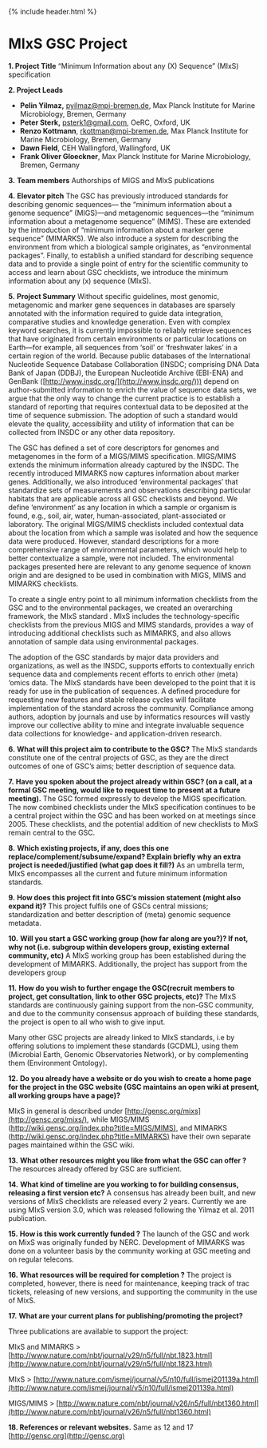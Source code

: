 {% include header.html %}

MIxS GSC Project
================

**1\. Project Title** “Minimum Information about any (X) Sequence” (MIxS) specification

**2\. Project Leads**

*   **Pelin Yilmaz,** [pyilmaz@mpi-bremen.de](mailto:pyilmaz@mpi-bremen.de), Max Planck Institute for Marine Microbiology, Bremen, Germany
*   **Peter Sterk,** [psterk1@gmail.com](mailto:psterk1@gmail.com), OeRC, Oxford, UK
*   **Renzo Kottmann**, [rkottman@mpi-bremen.de](mailto:rkottman@mpi-bremen.de), Max Planck Institute for Marine Microbiology, Bremen, Germany
*   **Dawn Field**, CEH Wallingford, Wallingford, UK
*   **Frank Oliver Gloeckner**, Max Planck Institute for Marine Microbiology, Bremen, Germany

**3.** **Team members** Authorships of MIGS and MIxS publications

**4.** **Elevator pitch** The GSC has previously introduced standards for describing genomic sequences— the “minimum information about a genome sequence” (MIGS)—and metagenomic sequences—the “minimum information about a metagenome sequence” (MIMS). These are extended by the introduction of “minimum information about a marker gene sequence” (MIMARKS). We also introduce a system for describing the environment from which a biological sample originates, as “environmental packages”. Finally, to establish a unified standard for describing sequence data and to provide a single point of entry for the scientific community to access and learn about GSC checklists, we introduce the minimum information about any (x) sequence (MIxS).

**5.** **Project Summary** Without specific guidelines, most genomic, metagenomic and marker gene sequences in databases are sparsely annotated with the information required to guide data integration, comparative studies and knowledge generation. Even with complex keyword searches, it is currently impossible to reliably retrieve sequences that have originated from certain environments or particular locations on Earth—for example, all sequences from ‘soil’ or ‘freshwater lakes’ in a certain region of the world. Because public databases of the International Nucleotide Sequence Database Collaboration (INSDC; comprising DNA Data Bank of Japan (DDBJ), the European Nucleotide Archive (EBI-ENA) and GenBank ([http://www.insdc.org/](http://www.insdc.org/))) depend on author-submitted information to enrich the value of sequence data sets, we argue that the only way to change the current practice is to establish a standard of reporting that requires contextual data to be deposited at the time of sequence submission. The adoption of such a standard would elevate the quality, accessibility and utility of information that can be collected from INSDC or any other data repository.

The GSC has defined a set of core descriptors for genomes and metagenomes in the form of a MIGS/MIMS specification. MIGS/MIMS extends the minimum information already captured by the INSDC. The recently introduced MIMARKS now captures information about marker genes. Additionally, we also introduced ‘environmental packages’ that standardize sets of measurements and observations describing particular habitats that are applicable across all GSC checklists and beyond. We define ‘environment’ as any location in which a sample or organism is found, e.g., soil, air, water, human-associated, plant-associated or laboratory. The original MIGS/MIMS checklists included contextual data about the location from which a sample was isolated and how the sequence data were produced. However, standard descriptions for a more comprehensive range of environmental parameters, which would help to better contextualize a sample, were not included. The environmental packages presented here are relevant to any genome sequence of known origin and are designed to be used in combination with MIGS, MIMS and MIMARKS checklists.

To create a single entry point to all minimum information checklists from the GSC and to the environmental packages, we created an overarching framework, the MIxS standard . MIxS includes the technology-specific checklists from the previous MIGS and MIMS standards, provides a way of introducing additional checklists such as MIMARKS, and also allows annotation of sample data using environmental packages.

The adoption of the GSC standards by major data providers and organizations, as well as the INSDC, supports efforts to contextually enrich sequence data and complements recent efforts to enrich other (meta) ‘omics data. The MIxS standards have been developed to the point that it is ready for use in the publication of sequences. A defined procedure for requesting new features and stable release cycles will facilitate implementation of the standard across the community. Compliance among authors, adoption by journals and use by informatics resources will vastly improve our collective ability to mine and integrate invaluable sequence data collections for knowledge- and application-driven research.

**6.** **What will this project aim to contribute to the GSC?** The MIxS standards constitute one of the central projects of GSC, as they are the direct outcomes of one of GSC’s aims; better description of sequence data.

**7.** **Have you spoken about the project already within GSC? (on a call, at a formal GSC meeting, would like to request time to present at a future meeting).** The GSC formed expressly to develop the MIGS specification. The now combined checklists under the MIxS specification continues to be a central project within the GSC and has been worked on at meetings since 2005. These checklists, and the potential addition of new checklists to MixS remain central to the GSC.

**8.** **Which existing projects, if any, does this one replace/complement/subsume/expand? Explain briefly why an extra project is needed/justified (what gap does it fill?)** As an umbrella term, MIxS encompasses all the current and future minimum information standards.

**9.** **How does this project fit into GSC’s mission statement (might also expand it)?** This project fulfils one of GSCs central missions; standardization and better description of (meta) genomic sequence metadata.

**10.** **Will you start a GSC working group (how far along are you?)? If not, why not (i.e. subgroup within developers group, existing external community, etc)** A MIxS working group has been established during the development of MIMARKS. Additionally, the project has support from the developers group

**11.** **How do you wish to further engage the GSC(recruit members to project, get consultation, link to other GSC projects, etc)?** The MIxS standards are continuously gaining support from the non-GSC community, and due to the community consensus approach of building these standards, the project is open to all who wish to give input.

Many other GSC projects are already linked to MIxS standards, i.e by offering solutions to implement these standards (GCDML), using them (Microbial Earth, Genomic Observatories Network), or by complementing them (Environment Ontology).

**12.** **Do you already have a website or do you wish to create a home page for the project in the GSC website (GSC maintains an open wiki at present, all working groups have a page)?**

MIxS in general is described under [http://gensc.org/mixs](http://gensc.org/mixs/), while MIGS/MIMS ([http://wiki.gensc.org/index.php?title=MIGS/MIMS)](http://wiki.gensc.org/index.php?title=MIGS/MIMS), and MIMARKS ([http://wiki.gensc.org/index.php?title=MIMARKS)](http://wiki.gensc.org/index.php?title=MIMARKS) have their own separate pages maintained within the GSC wiki.

**13.** **What other resources might you like from what the GSC can offer ?** The resources already offered by GSC are sufficient.

**14.** **What kind of timeline are you working to for building consensus, releasing a first version etc?** A consensus has already been built, and new versions of MIxS checklists are released every 2 years. Currently we are using MIxS version 3.0, which was released following the Yilmaz et al. 2011 publication.

**15.** **How is this work currently funded ?** The launch of the GSC and work on MixS was originally funded by NERC. Development of MIMARKS was done on a volunteer basis by the community working at GSC meeting and on regular telecons.

**16.** **What resources will be required for completion ?** The project is completed, however, there is need for maintenance, keeping track of trac tickets, releasing of new versions, and supporting the community in the use of MixS.

**17.** **What are your current plans for publishing/promoting the project?**

Three publications are available to support the project:

MIxS and MIMARKS > [http://www.nature.com/nbt/journal/v29/n5/full/nbt.1823.html](http://www.nature.com/nbt/journal/v29/n5/full/nbt.1823.html)

MIxS > [http://www.nature.com/ismej/journal/v5/n10/full/ismej201139a.html](http://www.nature.com/ismej/journal/v5/n10/full/ismej201139a.html)

MIGS/MIMS > [http://www.nature.com/nbt/journal/v26/n5/full/nbt1360.html](http://www.nature.com/nbt/journal/v26/n5/full/nbt1360.html)

**18\. References or relevant websites.** Same as 12 and 17  
[http://gensc.org](http://gensc.org)
